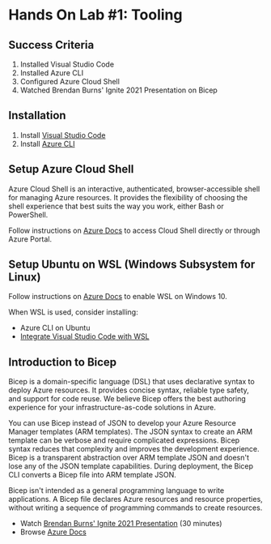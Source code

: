 # Hands On Lab #1:  Tooling

## Success Criteria

1. Installed Visual Studio Code
2. Installed Azure CLI
3. Configured Azure Cloud Shell
4. Watched Brendan Burns' Ignite 2021 Presentation on Bicep


## Installation

1. Install [Visual Studio Code](https://code.visualstudio.com/Download)
2. Install [Azure CLI](https://docs.microsoft.com/cli/azure/install-azure-cli)

## Setup Azure Cloud Shell

Azure Cloud Shell is an interactive, authenticated, browser-accessible shell for managing Azure resources. It provides the flexibility of choosing the shell experience that best suits the way you work, either Bash or PowerShell.

Follow instructions on [Azure Docs](https://docs.microsoft.com/azure/cloud-shell/overview) to access Cloud Shell directly or through Azure Portal.

## Setup Ubuntu on WSL (Windows Subsystem for Linux)

Follow instructions on [Azure Docs](https://docs.microsoft.com/en-us/windows/wsl/install-win10) to enable WSL on Windows 10.

When WSL is used, consider installing:

* Azure CLI on Ubuntu
* [Integrate Visual Studio Code with WSL](https://code.visualstudio.com/docs/remote/wsl)

## Introduction to Bicep

Bicep is a domain-specific language (DSL) that uses declarative syntax to deploy Azure resources. It provides concise syntax, reliable type safety, and support for code reuse. We believe Bicep offers the best authoring experience for your infrastructure-as-code solutions in Azure.

You can use Bicep instead of JSON to develop your Azure Resource Manager templates (ARM templates). The JSON syntax to create an ARM template can be verbose and require complicated expressions. Bicep syntax reduces that complexity and improves the development experience. Bicep is a transparent abstraction over ARM template JSON and doesn't lose any of the JSON template capabilities. During deployment, the Bicep CLI converts a Bicep file into ARM template JSON.

Bicep isn't intended as a general programming language to write applications. A Bicep file declares Azure resources and resource properties, without writing a sequence of programming commands to create resources.

* Watch [Brendan Burns' Ignite 2021 Presentation](https://www.youtube.com/embed/sc1kJfcRQgY) (30 minutes)
* Browse [Azure Docs](https://docs.microsoft.com/azure/azure-resource-manager/bicep/overview)